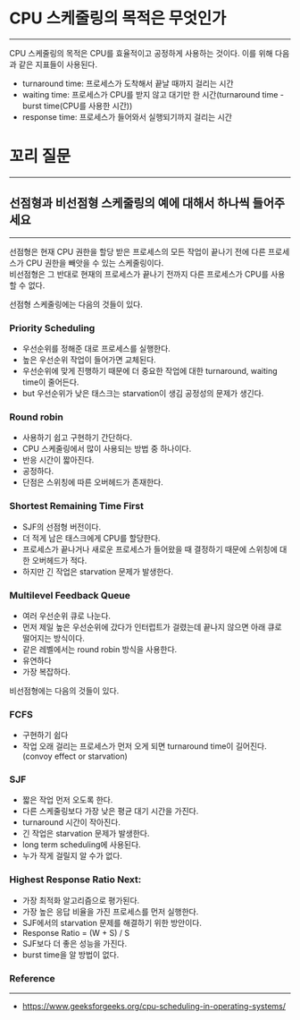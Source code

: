 # CPU 스케줄링의 목적은 무엇인가

---

CPU 스케줄링의 목적은 CPU를 효율적이고 공정하게 사용하는 것이다.
이를 위해 다음과 같은 지표들이 사용된다.  
- turnaround time: 프로세스가 도착해서 끝날 때까지 걸리는 시간
- waiting time: 프로세스가 CPU를 받지 않고 대기만 한 시간(turnaround time - burst time(CPU를 사용한 시간))
- response time: 프로세스가 들어와서 실행되기까지 걸리는 시간

# 꼬리 질문

---

## 선점형과 비선점형 스케줄링의 예에 대해서 하나씩 들어주세요

--- 

선점형은 현재 CPU 권한을 할당 받은 프로세스의 모든 작업이 끝나기 전에 다른 프로세스가 CPU 권한을 빼앗을 수 있는 스케줄링이다.  
비선점형은 그 반대로 현재의 프로세스가 끝나기 전까지 다른 프로세스가 CPU를 사용할 수 없다.   

선점형 스케줄링에는 다음의 것들이 있다.   

### Priority Scheduling
- 우선순위를 정해준 대로 프로세스를 실행한다.
- 높은 우선순위 작업이 들어가면 교체된다.
- 우선순위에 맞게 진행하기 때문에 더 중요한 작업에 대한 turnaround, waiting time이 줄어든다.
- but 우선순위가 낮은 태스크는 starvation이 생김 공정성의 문제가 생긴다.

### Round robin
- 사용하기 쉽고 구현하기 간단하다.
- CPU 스케줄링에서 많이 사용되는 방법 중 하나이다.
- 반응 시간이 짧아진다.
- 공정하다.
- 단점은 스위칭에 따른 오버헤드가 존재한다.

### Shortest Remaining Time First
- SJF의 선점형 버전이다.
- 더 적게 남은 태스크에게 CPU를 할당한다.
- 프로세스가 끝나거나 새로운 프로세스가 들어왔을 때 결정하기 때문에 스위칭에 대한 오버헤드가 적다.
- 하지만 긴 작업은 starvation 문제가 발생한다.

### Multilevel Feedback Queue
- 여러 우선순위 큐로 나눈다.
- 먼저 제일 높은 우선순위에 갔다가 인터럽트가 걸렸는데 끝나지 않으면 아래 큐로 떨어지는 방식이다.
- 같은 레벨에서는 round robin 방식을 사용한다. 
- 유연하다
- 가장 복잡하다.

비선점형에는 다음의 것들이 있다.

### FCFS
- 구현하기 쉽다
- 작업 오래 걸리는 프로세스가 먼저 오게 되면 turnaround time이 길어진다. (convoy effect or starvation)

### SJF
- 짧은 작업 먼저 오도록 한다.
- 다른 스케줄링보다 가장 낮은 평균 대기 시간을 가진다.
- turnaround 시간이 작아진다.
- 긴 작업은 starvation 문제가 발생한다.
- long term scheduling에 사용된다.
- 누가 작게 걸릴지 알 수가 없다.

### Highest Response Ratio Next:
- 가장 최적화 알고리즘으로 평가된다.
- 가장 높은 응답 비율을 가진 프로세스를 먼저 실행한다.
- SJF에서의 starvation 문제를 해결하기 위한 방안이다.
- Response Ratio = (W + S) / S
- SJF보다 더 좋은 성능을 가진다.
- burst time을 알 방법이 없다.


### Reference

---
- https://www.geeksforgeeks.org/cpu-scheduling-in-operating-systems/﻿
